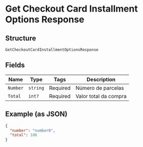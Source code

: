 
# Get Checkout Card Installment Options Response

## Structure

`GetCheckoutCardInstallmentOptionsResponse`

## Fields

| Name | Type | Tags | Description |
|  --- | --- | --- | --- |
| `Number` | `string` | Required | Número de parcelas |
| `Total` | `int?` | Required | Valor total da compra |

## Example (as JSON)

```json
{
  "number": "number0",
  "total": 188
}
```


